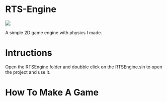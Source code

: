 # RTS-Engine
![](https://img.shields.io/github/repo-size/RTSProductions/RTSEngine?style=for-the-badge)

A simple 2D game engine with physics I made.

# Intructions
Open the RTSEngine folder and doubble click on the RTSEngine.sln to open the project and use it.
# How To Make A Game

```cs

```

